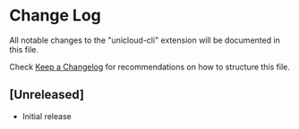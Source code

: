 # Change Log

All notable changes to the "unicloud-cli" extension will be documented in this file.

Check [Keep a Changelog](http://keepachangelog.com/) for recommendations on how to structure this file.

## [Unreleased]

- Initial release